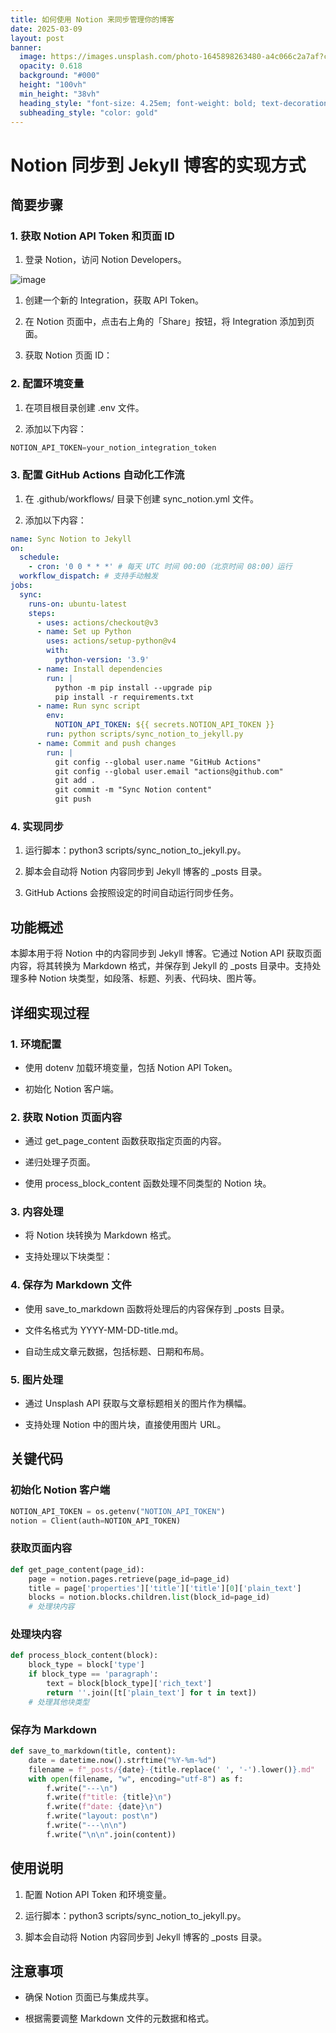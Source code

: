 ```yaml
---
title: 如何使用 Notion 来同步管理你的博客
date: 2025-03-09
layout: post
banner:
  image: https://images.unsplash.com/photo-1645898263480-a4c066c2a7af?crop=entropy&cs=tinysrgb&fit=max&fm=jpg&ixid=M3w2OTIwMzJ8MHwxfHJhbmRvbXx8fHx8fHx8fDE3NDE1Mjk2NTR8&ixlib=rb-4.0.3&q=80&w=1080
  opacity: 0.618
  background: "#000"
  height: "100vh"
  min_height: "38vh"
  heading_style: "font-size: 4.25em; font-weight: bold; text-decoration: underline"
  subheading_style: "color: gold"
---
```


# Notion 同步到 Jekyll 博客的实现方式

## 简要步骤

### 1. 获取 Notion API Token 和页面 ID

1. 登录 Notion，访问 Notion Developers。

![image](https://prod-files-secure.s3.us-west-2.amazonaws.com/a7a0cc5a-89b9-4cda-8686-1fba0ca52f40/d19c1afe-dea5-4312-9333-786b0ba83054/image.png?X-Amz-Algorithm=AWS4-HMAC-SHA256&X-Amz-Content-Sha256=UNSIGNED-PAYLOAD&X-Amz-Credential=ASIAZI2LB466Y6EFQBRE%2F20250309%2Fus-west-2%2Fs3%2Faws4_request&X-Amz-Date=20250309T141414Z&X-Amz-Expires=3600&X-Amz-Security-Token=IQoJb3JpZ2luX2VjEC0aCXVzLXdlc3QtMiJGMEQCIHE8rwJgJkYT0hVaaXTqh4aj3Khcunzj13uaGUnxLrUmAiAZmZ7TCiNUYqdh0aAzyoZLNiu%2FFxqlr9O14t%2BzFhkbZCr%2FAwh2EAAaDDYzNzQyMzE4MzgwNSIMzrOL%2BtWSFujiOz%2F2KtwDudNDXLgXgUP1mIGxScFF7cb2XBszxT6S1kKGCrDrWu2EjSM%2F%2Bwk4HKKjSvmHieQKAMw%2FGKPCiKIoKulHebioQjq8oaEa7zCsMZecTWClcG5sEHMGADTuYk6NI7iikFkO523SX9LU4%2B%2BTP2drTAlPuJ0edDkf8i3HpRfw1zRD8q%2Bk5CgO%2F%2B4%2BnVyu05XQbSWIMrzc%2BU3hFQn5BbtWGB97UcLol6f0neZC0XSJqaFBXFo1kbhzH9wgrHI%2BIwSCWZhG3PXnC67LjUuYsNylSwFZiEea5JKbQQxXPKCL6DRyHUgACMv%2BsWVAwxWJPQ2khvTpJYnUudiKhwbJsmxMbiHAjAEr6QLBBpMcQwheOncDquS3Jr9Di8COFxhq8WOwIg2%2F8F7jdNj%2BUoIAsV8I7CGd4StYadsmHOGatYrxCSuXD5OL1WTo403WIO7LrLem56qnRZWLvQm%2FGqQEPe6NJf7OhdvmW0c4D0HzGi6hT7b%2B%2B%2FUSnPi%2F4SsE%2FasQh4ZvnxL6D%2F7ZUvzf0BEssxAT%2BHguwC%2F94KfXNObjc8kvvJRen0bVbXYMG7OoFAiE0jRxLprkH8JDF3cvvgLNHJCTl1qzikb5oBdqiEfU0y9JwURGHHOrpX0qwd1udmp4Y4EwspK2vgY6pgF57xHX8xF6wEaNn7dAWrYtTwEtjKZvhDP3UCoL4AfVP1EumqWzBzSJsK2FdkQMdf9Rx13cAMHwUI67%2FlDbIB6nyP13%2BL1pOrFni7PUh9L2OpF6IW%2FFuXKpptFW3rZwux9i1KqhEBPYNUvoWSLYaZE9lm8aaqVOEHJpZ45XubipAlJneWVAdpEVh%2Ffqz3s5JilC%2B2KFD%2BXTUlCa263BEDayCfYZr7tP&X-Amz-Signature=773affc184086254812728d748b710e13739b02166d7fc771d92ca7da5b1b72a&X-Amz-SignedHeaders=host&x-id=GetObject)

1. 创建一个新的 Integration，获取 API Token。

1. 在 Notion 页面中，点击右上角的「Share」按钮，将 Integration 添加到页面。

1. 获取 Notion 页面 ID：


### 2. 配置环境变量

1. 在项目根目录创建 .env 文件。

1. 添加以下内容：

```javascript
NOTION_API_TOKEN=your_notion_integration_token
```

### 3. 配置 GitHub Actions 自动化工作流

1. 在 .github/workflows/ 目录下创建 sync_notion.yml 文件。

1. 添加以下内容：

```yaml
name: Sync Notion to Jekyll
on:
  schedule:
    - cron: '0 0 * * *' # 每天 UTC 时间 00:00（北京时间 08:00）运行
  workflow_dispatch: # 支持手动触发
jobs:
  sync:
    runs-on: ubuntu-latest
    steps:
      - uses: actions/checkout@v3
      - name: Set up Python
        uses: actions/setup-python@v4
        with:
          python-version: '3.9'
      - name: Install dependencies
        run: |
          python -m pip install --upgrade pip
          pip install -r requirements.txt
      - name: Run sync script
        env:
          NOTION_API_TOKEN: ${{ secrets.NOTION_API_TOKEN }}
        run: python scripts/sync_notion_to_jekyll.py
      - name: Commit and push changes
        run: |
          git config --global user.name "GitHub Actions"
          git config --global user.email "actions@github.com"
          git add .
          git commit -m "Sync Notion content"
          git push
```

### 4. 实现同步

1. 运行脚本：python3 scripts/sync_notion_to_jekyll.py。

1. 脚本会自动将 Notion 内容同步到 Jekyll 博客的 _posts 目录。

1. GitHub Actions 会按照设定的时间自动运行同步任务。

## 功能概述

本脚本用于将 Notion 中的内容同步到 Jekyll 博客。它通过 Notion API 获取页面内容，将其转换为 Markdown 格式，并保存到 Jekyll 的 _posts 目录中。支持处理多种 Notion 块类型，如段落、标题、列表、代码块、图片等。

## 详细实现过程

### 1. 环境配置

- 使用 dotenv 加载环境变量，包括 Notion API Token。

- 初始化 Notion 客户端。

### 2. 获取 Notion 页面内容

- 通过 get_page_content 函数获取指定页面的内容。

- 递归处理子页面。

- 使用 process_block_content 函数处理不同类型的 Notion 块。

### 3. 内容处理

- 将 Notion 块转换为 Markdown 格式。

- 支持处理以下块类型：


### 4. 保存为 Markdown 文件

- 使用 save_to_markdown 函数将处理后的内容保存到 _posts 目录。

- 文件名格式为 YYYY-MM-DD-title.md。

- 自动生成文章元数据，包括标题、日期和布局。

### 5. 图片处理

- 通过 Unsplash API 获取与文章标题相关的图片作为横幅。

- 支持处理 Notion 中的图片块，直接使用图片 URL。

## 关键代码

### 初始化 Notion 客户端

```python
NOTION_API_TOKEN = os.getenv("NOTION_API_TOKEN")
notion = Client(auth=NOTION_API_TOKEN)
```

### 获取页面内容

```python
def get_page_content(page_id):
    page = notion.pages.retrieve(page_id=page_id)
    title = page['properties']['title']['title'][0]['plain_text']
    blocks = notion.blocks.children.list(block_id=page_id)
    # 处理块内容
```

### 处理块内容

```python
def process_block_content(block):
    block_type = block['type']
    if block_type == 'paragraph':
        text = block[block_type]['rich_text']
        return ''.join([t['plain_text'] for t in text])
    # 处理其他块类型
```

### 保存为 Markdown

```python
def save_to_markdown(title, content):
    date = datetime.now().strftime("%Y-%m-%d")
    filename = f"_posts/{date}-{title.replace(' ', '-').lower()}.md"
    with open(filename, "w", encoding="utf-8") as f:
        f.write("---\n")
        f.write(f"title: {title}\n")
        f.write(f"date: {date}\n")
        f.write("layout: post\n")
        f.write("---\n\n")
        f.write("\n\n".join(content))
```

## 使用说明

1. 配置 Notion API Token 和环境变量。

1. 运行脚本：python3 scripts/sync_notion_to_jekyll.py。

1. 脚本会自动将 Notion 内容同步到 Jekyll 博客的 _posts 目录。

## 注意事项

- 确保 Notion 页面已与集成共享。

- 根据需要调整 Markdown 文件的元数据和格式。